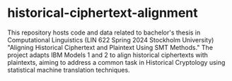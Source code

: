 # historical-ciphertext-alignment
This repository hosts code and data related to bachelor's thesis in Computational Linguistics (LIN 622 Spring 2024 Stockholm University)  "Aligning Historical Ciphertext and Plaintext Using SMT Methods." The project adapts IBM Models 1 and 2 to align historical ciphertexts with plaintexts, aiming to address a common task in Historical Cryptology using statistical machine translation techniques.
